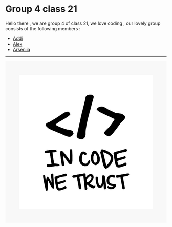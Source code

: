 # Group 4 class 21

Hello there , we are group 4 of class 21, we love coding , our lovely group
consists of the following members :

- [Addi](./group4/addi.md)
- [Alex](./group4/alex.md)
- [Arseniia](./group4/arseniia.md)

---

![in code we trust](./group4/img/code.jpg)
